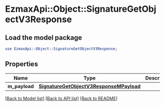 # EzmaxApi::Object::SignatureGetObjectV3Response

## Load the model package
```perl
use EzmaxApi::Object::SignatureGetObjectV3Response;
```

## Properties
Name | Type | Description | Notes
------------ | ------------- | ------------- | -------------
**m_payload** | [**SignatureGetObjectV3ResponseMPayload**](SignatureGetObjectV3ResponseMPayload.md) |  | 

[[Back to Model list]](../README.md#documentation-for-models) [[Back to API list]](../README.md#documentation-for-api-endpoints) [[Back to README]](../README.md)


